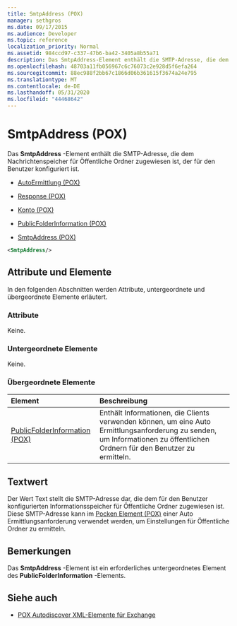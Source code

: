 ```yaml
---
title: SmtpAddress (POX)
manager: sethgros
ms.date: 09/17/2015
ms.audience: Developer
ms.topic: reference
localization_priority: Normal
ms.assetid: 984ccd97-c337-47b6-ba42-3405a8b55a71
description: Das SmtpAddress-Element enthält die SMTP-Adresse, die dem Nachrichtenspeicher für Öffentliche Ordner zugewiesen ist, der für den Benutzer konfiguriert ist.
ms.openlocfilehash: 48703a11fb056967c6c76073c2e928d5f6efa264
ms.sourcegitcommit: 88ec988f2bb67c1866d06b361615f3674a24e795
ms.translationtype: MT
ms.contentlocale: de-DE
ms.lasthandoff: 05/31/2020
ms.locfileid: "44468642"
---
```

# <a name="smtpaddress-pox"></a>SmtpAddress (POX)

Das **SmtpAddress** -Element enthält die SMTP-Adresse, die dem Nachrichtenspeicher für Öffentliche Ordner zugewiesen ist, der für den Benutzer konfiguriert ist. 
  
- [AutoErmittlung (POX)](autodiscover-pox.md)
  
- [Response (POX)](response-pox.md)
  
- [Konto (POX)](account-pox.md)
  
- [PublicFolderInformation (POX)](publicfolderinformation-pox.md)
  
- [SmtpAddress (POX)](smtpaddress-pox.md)
  
```XML
<SmtpAddress/>
```

## <a name="attributes-and-elements"></a>Attribute und Elemente

In den folgenden Abschnitten werden Attribute, untergeordnete und übergeordnete Elemente erläutert.
  
### <a name="attributes"></a>Attribute

Keine.
  
### <a name="child-elements"></a>Untergeordnete Elemente

Keine.
  
### <a name="parent-elements"></a>Übergeordnete Elemente

|**Element**|**Beschreibung**|
|:-----|:-----|
|[PublicFolderInformation (POX)](publicfolderinformation-pox.md) <br/> |Enthält Informationen, die Clients verwenden können, um eine Auto Ermittlungsanforderung zu senden, um Informationen zu öffentlichen Ordnern für den Benutzer zu ermitteln.  <br/> |
   
## <a name="text-value"></a>Textwert

Der Wert Text stellt die SMTP-Adresse dar, die dem für den Benutzer konfigurierten Informationsspeicher für Öffentliche Ordner zugewiesen ist. Diese SMTP-Adresse kann im [Pocken Element (POX)](emailaddress-pox.md) einer Auto Ermittlungsanforderung verwendet werden, um Einstellungen für Öffentliche Ordner zu ermitteln. 
  
## <a name="remarks"></a>Bemerkungen

Das **SmtpAddress** -Element ist ein erforderliches untergeordnetes Element des **PublicFolderInformation** -Elements. 
  
## <a name="see-also"></a>Siehe auch

- [POX Autodiscover XML-Elemente für Exchange](pox-autodiscover-xml-elements-for-exchange.md)

